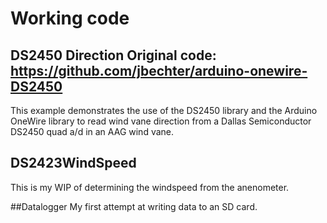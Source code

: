 # Working code
## DS2450 Direction Original code: https://github.com/jbechter/arduino-onewire-DS2450
This example demonstrates the use of the DS2450 library and the Arduino OneWire library to read wind vane direction from a Dallas Semiconductor DS2450 quad a/d in an AAG wind vane.

## DS2423WindSpeed
This is my WIP of determining the windspeed from the anenometer.

##Datalogger
My first attempt at writing data to an SD card.
